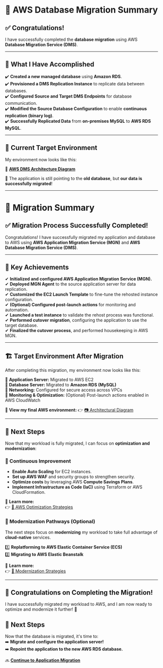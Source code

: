 # 🎯 **AWS Database Migration Summary**

## **✅ Congratulations!**
I have successfully completed the **database migration** using AWS **Database Migration Service (DMS)**. 

---

## **🔹 What I Have Accomplished**
✔️ **Created a new managed database** using **Amazon RDS**.  
✔️ **Provisioned a DMS Replication Instance** to replicate data between databases.  
✔️ **Configured Source and Target DMS Endpoints** for database communication.  
✔️ **Modified the Source Database Configuration** to enable **continuous replication (binary log)**.  
✔️ **Successfully Replicated Data** from **on-premises MySQL** to **AWS RDS MySQL**.  

---

## **📌 Current Target Environment**
My environment now looks like this:

🔗 **[AWS DMS Architecture Diagram](../assets/dms-architecture-diagram.png)**

📌 The application is still pointing to the **old database**, but **our data is successfully migrated**!

---

# **🚀 Migration Summary**

## **✅ Migration Process Successfully Completed!**
Congratulations! I have successfully migrated my application and database to AWS using **AWS Application Migration Service (MGN)** and **AWS Database Migration Service (DMS)**.

---

## **📌 Key Achievements**
✔ **Initialized and configured AWS Application Migration Service (MGN).**  
✔ **Deployed MGN Agent** to the source application server for data replication.  
✔ **Customized the EC2 Launch Template** to fine-tune the rehosted instance configuration.  
✔ **(Optional) Configured post-launch actions** for monitoring and automation.  
✔ **Launched a test instance** to validate the rehost process was functional.  
✔ **Performed cutover migration**, configuring the application to use the target database.  
✔ **Finalized the cutover process**, and performed housekeeping in AWS MGN.  

---

## **🏗️ Target Environment After Migration**
After completing this migration, my environment now looks like this:

🔹 **Application Server:** Migrated to AWS EC2  
🔹 **Database Server:** Migrated to **Amazon RDS (MySQL)**  
🔹 **Networking:** Configured for secure access across VPCs  
🔹 **Monitoring & Optimization:** (Optional) Post-launch actions enabled in AWS CloudWatch  

📌 **View my final AWS environment:**
👉 [📷 Architectural Diagram](./images/final-migration-architecture.png)

---

## **🎯 Next Steps**
Now that my workload is fully migrated, I can focus on **optimization and modernization**:

### **🔹 Continuous Improvement**
- **Enable Auto Scaling** for EC2 instances.
- **Set up AWS WAF** and security groups to strengthen security.
- **Optimize costs** by leveraging AWS **Compute Savings Plans**.
- **Implement Infrastructure as Code (IaC)** using Terraform or AWS CloudFormation.

📌 **Learn more:**  
👉 [📄 AWS Optimization Strategies](./optimization.md)

### **🔹 Modernization Pathways (Optional)**
The next steps focus on **modernizing** my workload to take full advantage of **cloud-native** services.

1️⃣ **Replatforming to AWS Elastic Container Service (ECS)**  
2️⃣ **Migrating to AWS Elastic Beanstalk**  

📌 **Learn more:**  
👉 [📄 Modernization Strategies](./modernization.md)

---

## **🎉 Congratulations on Completing the Migration!**
I have successfully migrated my workload to AWS, and I am now ready to optimize and modernize it further! 🚀  


## **🚀 Next Steps**
Now that the database is migrated, it's time to:  
➡️ **Migrate and configure the application server!**  
➡️ **Repoint the application to the new AWS RDS database.**

🔜 **[Continue to Application Migration](./migrate-application.md)**  
